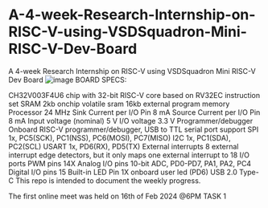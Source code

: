# A-4-week-Research-Internship-on-RISC-V-using-VSDSquadron-Mini-RISC-V-Dev-Board
A 4-week Research Internship on RISC-V using VSDSquadron Mini RISC-V Dev Board
![image](https://github.com/chethan-bot/A-4-week-Research-Internship-on-RISC-V-using-VSDSquadron-Mini-RISC-V-Dev-Board/assets/159757708/9c75944b-74f8-4b7c-89f2-4c640b2dfaf3)
BOARD SPECS:

CH32V003F4U6 chip with 32-bit RISC-V core based on RV32EC instruction set
SRAM 2kb onchip volatile sram 16kb external program memory
Processor 24 MHz
Sink Current per I/O Pin 8 mA
Source Current per I/O Pin 8 mA
Input voltage (nominal) 5 V
I/O voltage 3.3 V
Programmer/debugger Onboard RISC-V programmer/debugger, USB to TTL serial port support
SPI 1x, PC5(SCK), PC1(NSS), PC6(MOSI), PC7(MISO)
I2C 1x, PC1(SDA), PC2(SCL)
USART 1x, PD6(RX), PD5(TX)
External interrupts 8 external interrupt edge detectors, but it only maps one external interrupt to 18 I/O ports
PWM pins 14X
Analog I/O pins 10-bit ADC, PD0-PD7, PA1, PA2, PC4
Digital I/O pins 15
Built-in LED Pin 1X onboard user led (PD6)
USB 2.0 Type-C
This repo is intended to document the weekly progress.

The first online meet was held on 16th of Feb 2024 @6PM
TASK 1
